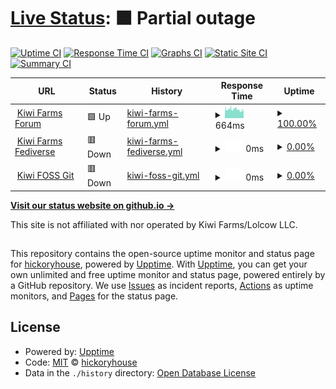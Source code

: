 # [Live Status](https://hickoryhouse.github.io/kf): <!--live status--> **🟧 Partial outage**

[![Uptime CI](https://github.com/hickoryhouse/kf/workflows/Uptime%20CI/badge.svg)](https://github.com/hickoryhouse/kf/actions?query=workflow%3A%22Uptime+CI%22)
[![Response Time CI](https://github.com/hickoryhouse/kf/workflows/Response%20Time%20CI/badge.svg)](https://github.com/hickoryhouse/kf/actions?query=workflow%3A%22Response+Time+CI%22)
[![Graphs CI](https://github.com/hickoryhouse/kf/workflows/Graphs%20CI/badge.svg)](https://github.com/hickoryhouse/kf/actions?query=workflow%3A%22Graphs+CI%22)
[![Static Site CI](https://github.com/hickoryhouse/kf/workflows/Static%20Site%20CI/badge.svg)](https://github.com/hickoryhouse/kf/actions?query=workflow%3A%22Static+Site+CI%22)
[![Summary CI](https://github.com/hickoryhouse/kf/workflows/Summary%20CI/badge.svg)](https://github.com/hickoryhouse/kf/actions?query=workflow%3A%22Summary+CI%22)

<!--start: status pages-->
<!-- This summary is generated by Upptime (https://github.com/upptime/upptime) -->
<!-- Do not edit this manually, your changes will be overwritten -->
<!-- prettier-ignore -->
| URL | Status | History | Response Time | Uptime |
| --- | ------ | ------- | ------------- | ------ |
| <img alt="" src="https://raw.githubusercontent.com/hickoryhouse/kf/master/assets/favicon.ico" height="13"> [Kiwi Farms Forum](https://kiwifarms.net) | 🟩 Up | [kiwi-farms-forum.yml](https://github.com/hickoryhouse/kf/commits/HEAD/history/kiwi-farms-forum.yml) | <details><summary><img alt="Response time graph" src="./graphs/kiwi-farms-forum/response-time-week.png" height="20"> 664ms</summary><br><a href="https://hickoryhouse.github.io/kf/history/kiwi-farms-forum"><img alt="Response time 2546" src="https://img.shields.io/endpoint?url=https%3A%2F%2Fraw.githubusercontent.com%2Fhickoryhouse%2Fkf%2FHEAD%2Fapi%2Fkiwi-farms-forum%2Fresponse-time.json"></a><br><a href="https://hickoryhouse.github.io/kf/history/kiwi-farms-forum"><img alt="24-hour response time 582" src="https://img.shields.io/endpoint?url=https%3A%2F%2Fraw.githubusercontent.com%2Fhickoryhouse%2Fkf%2FHEAD%2Fapi%2Fkiwi-farms-forum%2Fresponse-time-day.json"></a><br><a href="https://hickoryhouse.github.io/kf/history/kiwi-farms-forum"><img alt="7-day response time 664" src="https://img.shields.io/endpoint?url=https%3A%2F%2Fraw.githubusercontent.com%2Fhickoryhouse%2Fkf%2FHEAD%2Fapi%2Fkiwi-farms-forum%2Fresponse-time-week.json"></a><br><a href="https://hickoryhouse.github.io/kf/history/kiwi-farms-forum"><img alt="30-day response time 659" src="https://img.shields.io/endpoint?url=https%3A%2F%2Fraw.githubusercontent.com%2Fhickoryhouse%2Fkf%2FHEAD%2Fapi%2Fkiwi-farms-forum%2Fresponse-time-month.json"></a><br><a href="https://hickoryhouse.github.io/kf/history/kiwi-farms-forum"><img alt="1-year response time 2546" src="https://img.shields.io/endpoint?url=https%3A%2F%2Fraw.githubusercontent.com%2Fhickoryhouse%2Fkf%2FHEAD%2Fapi%2Fkiwi-farms-forum%2Fresponse-time-year.json"></a></details> | <details><summary><a href="https://hickoryhouse.github.io/kf/history/kiwi-farms-forum">100.00%</a></summary><a href="https://hickoryhouse.github.io/kf/history/kiwi-farms-forum"><img alt="All-time uptime 89.20%" src="https://img.shields.io/endpoint?url=https%3A%2F%2Fraw.githubusercontent.com%2Fhickoryhouse%2Fkf%2FHEAD%2Fapi%2Fkiwi-farms-forum%2Fuptime.json"></a><br><a href="https://hickoryhouse.github.io/kf/history/kiwi-farms-forum"><img alt="24-hour uptime 100.00%" src="https://img.shields.io/endpoint?url=https%3A%2F%2Fraw.githubusercontent.com%2Fhickoryhouse%2Fkf%2FHEAD%2Fapi%2Fkiwi-farms-forum%2Fuptime-day.json"></a><br><a href="https://hickoryhouse.github.io/kf/history/kiwi-farms-forum"><img alt="7-day uptime 100.00%" src="https://img.shields.io/endpoint?url=https%3A%2F%2Fraw.githubusercontent.com%2Fhickoryhouse%2Fkf%2FHEAD%2Fapi%2Fkiwi-farms-forum%2Fuptime-week.json"></a><br><a href="https://hickoryhouse.github.io/kf/history/kiwi-farms-forum"><img alt="30-day uptime 99.66%" src="https://img.shields.io/endpoint?url=https%3A%2F%2Fraw.githubusercontent.com%2Fhickoryhouse%2Fkf%2FHEAD%2Fapi%2Fkiwi-farms-forum%2Fuptime-month.json"></a><br><a href="https://hickoryhouse.github.io/kf/history/kiwi-farms-forum"><img alt="1-year uptime 89.20%" src="https://img.shields.io/endpoint?url=https%3A%2F%2Fraw.githubusercontent.com%2Fhickoryhouse%2Fkf%2FHEAD%2Fapi%2Fkiwi-farms-forum%2Fuptime-year.json"></a></details>
| <img alt="" src="https://icons.duckduckgo.com/ip3/kiwifarms.cc.ico" height="13"> [Kiwi Farms Fediverse](https://kiwifarms.cc) | 🟥 Down | [kiwi-farms-fediverse.yml](https://github.com/hickoryhouse/kf/commits/HEAD/history/kiwi-farms-fediverse.yml) | <details><summary><img alt="Response time graph" src="./graphs/kiwi-farms-fediverse/response-time-week.png" height="20"> 0ms</summary><br><a href="https://hickoryhouse.github.io/kf/history/kiwi-farms-fediverse"><img alt="Response time 380" src="https://img.shields.io/endpoint?url=https%3A%2F%2Fraw.githubusercontent.com%2Fhickoryhouse%2Fkf%2FHEAD%2Fapi%2Fkiwi-farms-fediverse%2Fresponse-time.json"></a><br><a href="https://hickoryhouse.github.io/kf/history/kiwi-farms-fediverse"><img alt="24-hour response time 0" src="https://img.shields.io/endpoint?url=https%3A%2F%2Fraw.githubusercontent.com%2Fhickoryhouse%2Fkf%2FHEAD%2Fapi%2Fkiwi-farms-fediverse%2Fresponse-time-day.json"></a><br><a href="https://hickoryhouse.github.io/kf/history/kiwi-farms-fediverse"><img alt="7-day response time 0" src="https://img.shields.io/endpoint?url=https%3A%2F%2Fraw.githubusercontent.com%2Fhickoryhouse%2Fkf%2FHEAD%2Fapi%2Fkiwi-farms-fediverse%2Fresponse-time-week.json"></a><br><a href="https://hickoryhouse.github.io/kf/history/kiwi-farms-fediverse"><img alt="30-day response time 0" src="https://img.shields.io/endpoint?url=https%3A%2F%2Fraw.githubusercontent.com%2Fhickoryhouse%2Fkf%2FHEAD%2Fapi%2Fkiwi-farms-fediverse%2Fresponse-time-month.json"></a><br><a href="https://hickoryhouse.github.io/kf/history/kiwi-farms-fediverse"><img alt="1-year response time 380" src="https://img.shields.io/endpoint?url=https%3A%2F%2Fraw.githubusercontent.com%2Fhickoryhouse%2Fkf%2FHEAD%2Fapi%2Fkiwi-farms-fediverse%2Fresponse-time-year.json"></a></details> | <details><summary><a href="https://hickoryhouse.github.io/kf/history/kiwi-farms-fediverse">0.00%</a></summary><a href="https://hickoryhouse.github.io/kf/history/kiwi-farms-fediverse"><img alt="All-time uptime 3.61%" src="https://img.shields.io/endpoint?url=https%3A%2F%2Fraw.githubusercontent.com%2Fhickoryhouse%2Fkf%2FHEAD%2Fapi%2Fkiwi-farms-fediverse%2Fuptime.json"></a><br><a href="https://hickoryhouse.github.io/kf/history/kiwi-farms-fediverse"><img alt="24-hour uptime 0.00%" src="https://img.shields.io/endpoint?url=https%3A%2F%2Fraw.githubusercontent.com%2Fhickoryhouse%2Fkf%2FHEAD%2Fapi%2Fkiwi-farms-fediverse%2Fuptime-day.json"></a><br><a href="https://hickoryhouse.github.io/kf/history/kiwi-farms-fediverse"><img alt="7-day uptime 0.00%" src="https://img.shields.io/endpoint?url=https%3A%2F%2Fraw.githubusercontent.com%2Fhickoryhouse%2Fkf%2FHEAD%2Fapi%2Fkiwi-farms-fediverse%2Fuptime-week.json"></a><br><a href="https://hickoryhouse.github.io/kf/history/kiwi-farms-fediverse"><img alt="30-day uptime 7.96%" src="https://img.shields.io/endpoint?url=https%3A%2F%2Fraw.githubusercontent.com%2Fhickoryhouse%2Fkf%2FHEAD%2Fapi%2Fkiwi-farms-fediverse%2Fuptime-month.json"></a><br><a href="https://hickoryhouse.github.io/kf/history/kiwi-farms-fediverse"><img alt="1-year uptime 3.61%" src="https://img.shields.io/endpoint?url=https%3A%2F%2Fraw.githubusercontent.com%2Fhickoryhouse%2Fkf%2FHEAD%2Fapi%2Fkiwi-farms-fediverse%2Fuptime-year.json"></a></details>
| <img alt="" src="https://icons.duckduckgo.com/ip3/git.kiwifarms.net.ico" height="13"> [Kiwi FOSS Git](https://git.kiwifarms.net) | 🟥 Down | [kiwi-foss-git.yml](https://github.com/hickoryhouse/kf/commits/HEAD/history/kiwi-foss-git.yml) | <details><summary><img alt="Response time graph" src="./graphs/kiwi-foss-git/response-time-week.png" height="20"> 0ms</summary><br><a href="https://hickoryhouse.github.io/kf/history/kiwi-foss-git"><img alt="Response time 482" src="https://img.shields.io/endpoint?url=https%3A%2F%2Fraw.githubusercontent.com%2Fhickoryhouse%2Fkf%2FHEAD%2Fapi%2Fkiwi-foss-git%2Fresponse-time.json"></a><br><a href="https://hickoryhouse.github.io/kf/history/kiwi-foss-git"><img alt="24-hour response time 0" src="https://img.shields.io/endpoint?url=https%3A%2F%2Fraw.githubusercontent.com%2Fhickoryhouse%2Fkf%2FHEAD%2Fapi%2Fkiwi-foss-git%2Fresponse-time-day.json"></a><br><a href="https://hickoryhouse.github.io/kf/history/kiwi-foss-git"><img alt="7-day response time 0" src="https://img.shields.io/endpoint?url=https%3A%2F%2Fraw.githubusercontent.com%2Fhickoryhouse%2Fkf%2FHEAD%2Fapi%2Fkiwi-foss-git%2Fresponse-time-week.json"></a><br><a href="https://hickoryhouse.github.io/kf/history/kiwi-foss-git"><img alt="30-day response time 0" src="https://img.shields.io/endpoint?url=https%3A%2F%2Fraw.githubusercontent.com%2Fhickoryhouse%2Fkf%2FHEAD%2Fapi%2Fkiwi-foss-git%2Fresponse-time-month.json"></a><br><a href="https://hickoryhouse.github.io/kf/history/kiwi-foss-git"><img alt="1-year response time 482" src="https://img.shields.io/endpoint?url=https%3A%2F%2Fraw.githubusercontent.com%2Fhickoryhouse%2Fkf%2FHEAD%2Fapi%2Fkiwi-foss-git%2Fresponse-time-year.json"></a></details> | <details><summary><a href="https://hickoryhouse.github.io/kf/history/kiwi-foss-git">0.00%</a></summary><a href="https://hickoryhouse.github.io/kf/history/kiwi-foss-git"><img alt="All-time uptime 3.11%" src="https://img.shields.io/endpoint?url=https%3A%2F%2Fraw.githubusercontent.com%2Fhickoryhouse%2Fkf%2FHEAD%2Fapi%2Fkiwi-foss-git%2Fuptime.json"></a><br><a href="https://hickoryhouse.github.io/kf/history/kiwi-foss-git"><img alt="24-hour uptime 0.00%" src="https://img.shields.io/endpoint?url=https%3A%2F%2Fraw.githubusercontent.com%2Fhickoryhouse%2Fkf%2FHEAD%2Fapi%2Fkiwi-foss-git%2Fuptime-day.json"></a><br><a href="https://hickoryhouse.github.io/kf/history/kiwi-foss-git"><img alt="7-day uptime 0.00%" src="https://img.shields.io/endpoint?url=https%3A%2F%2Fraw.githubusercontent.com%2Fhickoryhouse%2Fkf%2FHEAD%2Fapi%2Fkiwi-foss-git%2Fuptime-week.json"></a><br><a href="https://hickoryhouse.github.io/kf/history/kiwi-foss-git"><img alt="30-day uptime 7.96%" src="https://img.shields.io/endpoint?url=https%3A%2F%2Fraw.githubusercontent.com%2Fhickoryhouse%2Fkf%2FHEAD%2Fapi%2Fkiwi-foss-git%2Fuptime-month.json"></a><br><a href="https://hickoryhouse.github.io/kf/history/kiwi-foss-git"><img alt="1-year uptime 3.11%" src="https://img.shields.io/endpoint?url=https%3A%2F%2Fraw.githubusercontent.com%2Fhickoryhouse%2Fkf%2FHEAD%2Fapi%2Fkiwi-foss-git%2Fuptime-year.json"></a></details>

<!--end: status pages-->

[**Visit our status website on github.io →**](https://hickoryhouse.github.io/kf/)

This site is not affiliated with nor operated by Kiwi Farms/Lolcow LLC.

##

This repository contains the open-source uptime monitor and status page for [hickoryhouse](https://hickoryhouse.github.io/kf), powered by [Upptime](https://github.com/upptime/upptime). With [Upptime](https://upptime.js.org), you can get your own unlimited and free uptime monitor and status page, powered entirely by a GitHub repository. We use [Issues](https://github.com/hickoryhouse/kf/issues) as incident reports, [Actions](https://github.com/hickoryhouse/kf/actions) as uptime monitors, and [Pages](https://hickoryhouse.github.io/kf) for the status page.

## License

- Powered by: [Upptime](https://github.com/upptime/upptime)
- Code: [MIT](./LICENSE) © [hickoryhouse](https://hickoryhouse.github.io/kf)
- Data in the `./history` directory: [Open Database License](https://opendatacommons.org/licenses/odbl/1-0/)
